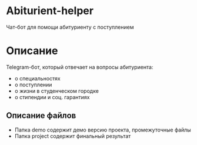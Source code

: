# Abiturient-helper
Чат-бот для помощи абитуриенту с поступлением
# Описание
Telegram-бот, который отвечает на вопросы абитуриента:
- о специальностях
- о поступлении
- о жизни в студенческом городке
- о стипендии и соц. гарантиях
## Описание файлов
- Папка demo содержит демо версию проекта, промежуточные файлы
- Папка project содержит финальный результат
